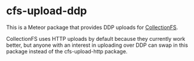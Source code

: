 cfs-upload-ddp
=========================

This is a Meteor package that provides DDP uploads for
[CollectionFS](https://github.com/CollectionFS/Meteor-CollectionFS).

CollectionFS uses HTTP uploads by default because they currently work better,
but anyone with an interest in uploading over DDP can swap in this package
instead of the cfs-upload-http package.